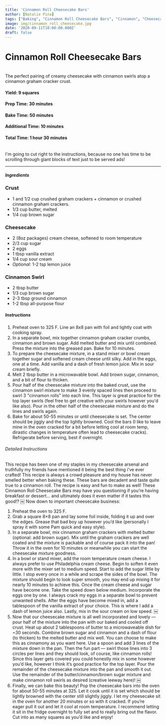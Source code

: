 ```yaml
---
title: 'Cinnamon Roll Cheesecake Bars'
author: [Natalie Pina]
tags: ["Baking", "Cinnamon Roll Cheesecake Bars", "Cinnamon", "Cheesecake", "Cheesecake Bars", "Cinnamon Bun", "Cinnamon Roll"]
image: img/cinnamon_roll_cheesecake.jpg
date: '2020-09-11T10:00:00.000Z'
draft: false
---
```



# Cinnamon Roll Cheesecake Bars
<br>
The perfect pairing of creamy cheesecake with cinnamon swirls atop a cinnamon graham cracker crust.

#### Yield: 9 squares
#### Prep Time: 30 minutes
#### Bake Time: 50 minutes
#### Additional Time: 10 minutes
#### Total Time: 1 hour 30 minutes



<br>
I'm going to cut right to the instructions, because no one has time to be scrolling through giant blocks of text just to be served ads!

-----
##### Ingredients
### Crust
* 1 and 1/2 cup crushed graham crackers + cinnamon or crushed cinnamon graham crackers.
* 1/3 cup butter, melted
* 1/4 cup brown sugar

### Cheesecake
* 2 (8oz packages) cream cheese, softened to room temperature
* 2/3 cup sugar
* 2 eggs
* 1 tbsp vanilla extract
* 1/4 cup sour cream
* _Optional_: 1-2 tsp lemon juice

### Cinnamon Swirl
* 2 tbsp butter
* 1/3 cup brown sugar
* 2-3 tbsp ground cinnamon
* 1-2 tbsp all-purpose flour


##### Instructions
1. Preheat oven to 325 F. Line an 8x8 pan with foil and lightly coat with cooking spray.
2. In a separate bowl, mix together cinnamon graham cracker crumbs, cinnamon and brown sugar. Add melted butter and mix until combined. Press the mixture into the greased pan. Bake for 10 minutes.
3. To prepare the cheesecake mixture, in a stand mixer or bowl cream together sugar and softened cream cheese until silky. Add in the eggs, one at a time. Add vanilla and a dash of fresh lemon juice. Mix in sour cream briefly.
4. Melt 2 tbsp butter in a microwavable bowl. Add brown sugar, cinnamon, and a bit of flour to thicken.
5. Pour half of the cheesecake mixture into the baked crust, use the cinnamon swirl mixture to make 3 evenly spaced lines then proceed to swirl 3 "cinnamon rolls" into each line. This layer is great practice for the top layer swirls (feel free to get creative with your swirls however you'd like also). Pour in the other half of the cheesecake mixture and do the lines and swirls again.
6. Bake for about 50-55 minutes or until cheesecake is set. The center should be jiggly and the top lightly browned. Cool the bars (I like to leave mine in the oven cracked for a bit before letting cool at room temp, dirastic changes in temperature often lead to cheesecake cracks). Refrigerate before serving, best if overnight.


###### Detailed Instructions
This recipe has been one of my staples in my cheesecake arsenal and truthfully my friends have mentioned it being the best thing i’ve ever crafted! This recipe is always a crowd pleasure and my house has never smelled better when baking these. These bars are decadent and taste quite true to a cinnamon roll. The recipe is easy and fun to make as well!
These Cinnamon Roll Cheesecake Bars may have you questioning if you’re having breakfast or dessert… and ultimately does it even matter if it tastes this good!?
￼
Now down to important cheesecake business:
1. Preheat the oven to 325 F.
2. Grab a square 8×8 pan and lay some foil inside, folding it up and over the edges. Grease that bad boy up however you’d like (personally I spray it with some Pam quick and easy style).
3. In a separate bowl, mix cinnamon graham crackers with melted butter (optional: add brown sugar). Mix until the graham crackers are well coated and the mixture is packable and of course pack it into the pan! Throw it in the oven for 10 minutes or meanwhile you can start the cheesecake mixture goodness.
4. In a bowl or stand mixer, add the room temperature cream cheese. I always prefer to use Philadelphia cream cheese. Begin to soften it even more with the mixer set to medium speed. Start to add the sugar little by little. I stop every once in a while and scrape the sides of the bowl. The mixture should begin to look super smooth, you may end up mixing it for nearly 10 minutes to achieve this. Once the cream cheese and sugar have become one. Take the speed down below medium. Incorporate the eggs one by one. I always crack my eggs in a separate bowl to prevent unwanted shells. After the eggs have become mixed in, add a tablespoon of the vanilla extract of your choice. This is where I add a dash of lemon juice also. Lastly, mix in the sour cream on low speed.
￼
5. Now that our cheesecake mixture is all well incorporated and lovely — pour half of the mixture into the pan with our baked and cooled off crust. Heat up about 2 tablespoons of butter to a microwaveable dish for ~30 seconds. Combine brown sugar and cinnamon and a dash of flour (to thicken) to the melted butter and mix well. You can choose to make this as cinnamony as you want here. Use a spoon and add 3 lines of the mixture down in the pan. Then the fun part — swirl those lines into 3 circles per lines and they should look, of course, like cinnamon rolls! Since this layer gets covered you could honestly mix in some however you’d like, however I think it’s good practice for the top layer. Pour the remainder of the cheesecake mixture into the pan and smooth it out. Use the remainder of the butter/cinnamon/brown sugar mixture and make cinnamon roll swirls as desired (creative leeway here)!
￼
6. Finally, we can bake this beauty! Pop the cheesecake bars into the oven for about 50-55 minutes at 325. Let it cook until it is set which should be lightly browned with the center still slightly jiggly. I let my cheesecake sit in the oven for another 20 minutes or so with it cracked. If you’re eager pull it out and let it cool at room temperature. I recommend letting it sit in the fridge overnight to fully set and to really bring out the flavor. Cut into as many squares as you’d like and enjoy!
